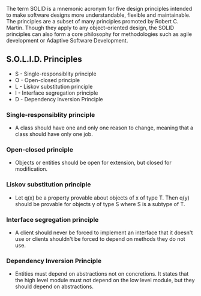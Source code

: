 
The term SOLID is a mnemonic acronym for five design principles intended to make software designs more understandable, flexible and maintainable.
The principles are a subset of many principles promoted by Robert C. Martin.
Though they apply to any object-oriented design, the SOLID principles can also form a core philosophy for methodologies such as agile development or Adaptive Software Development.

## S.O.L.I.D. Principles
- S - Single-responsiblity principle
- O - Open-closed principle
- L - Liskov substitution principle
- I - Interface segregation principle
- D - Dependency Inversion Principle

### Single-responsiblity principle
- A class should have one and only one reason to change, meaning that a class should have only one job.

### Open-closed principle
- Objects or entities should be open for extension, but closed for modification.

### Liskov substitution principle
- Let q(x) be a property provable about objects of x of type T. Then q(y) should be provable for objects y of type S where S is a subtype of T.

### Interface segregation principle
- A client should never be forced to implement an interface that it doesn't use or clients shouldn't be forced to depend on methods they do not use.

### Dependency Inversion Principle
- Entities must depend on abstractions not on concretions. It states that the high level module must not depend on the low level module, but they should depend on abstractions.